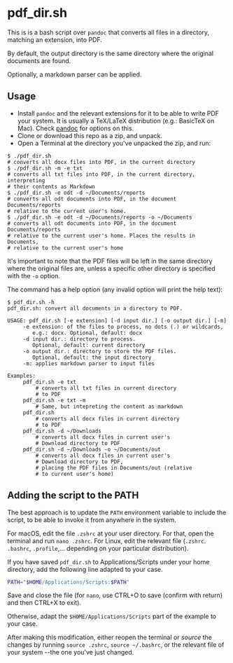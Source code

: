 # pdf_dir.sh
This is is a bash script over `pandoc` that converts all files in a directory, matching an extension, into PDF. 

By default, the output directory is the same directory where the original documents are found.

Optionally, a markdown parser can be applied.

## Usage
- Install `pandoc` and the relevant extensions for it to be able to write PDF your system. It is usually a TeX/LaTeX distribution (e.g.: BasicTeX on Mac). Check [pandoc](https://pandoc.org/installing.html) for options on this.
- Clone or download this repo as a zip, and unpack. 
- Open a Terminal at the directory you've unpacked the zip, and run:

```shell
$ ./pdf_dir.sh 
# converts all docx files into PDF, in the current directory
$ ./pdf_dir.sh -m -e txt 
# converts all txt files into PDF, in the current directory, interpreting
# their contents as Markdown
$ ./pdf_dir.sh -e odt -d ~/Documents/reports 
# converts all odt documents into PDF, in the document Documents/reports
# relative to the current user's home.
$ ./pdf_dir.sh -e odt -d ~/Documents/reports -o ~/Documents
# converts all odt documents into PDF, in the document Documents/reports 
# relative to the current user's home. Places the results in Documents, 
# relative to the current user's home
```

It's important to note that the PDF files will be left in the same directory where the original files are, unless a specific other directory is specified with the `-o` option.

The command has a help option (any invalid option will print the help text):

```shell
$ pdf_dir.sh -h
pdf_dir.sh: convert all documents in a directory to PDF.

USAGE: pdf_dir.sh [-e extension] [-d input dir.] [-o output dir.] [-m]
	 -e extension: of the files to process, no dots (.) or wildcards,
		e.g.: docx. Optional, default: docx
	 -d input dir.: directory to process.
		Optional, default: current directory
	 -o output dir.: directory to store the PDF files.
		Optional, default: the input directory
	 -m: applies markdown parser to input files

Examples:
	 pdf_dir.sh -e txt
	     # converts all txt files in current directory
	     # to PDF
	 pdf_dir.sh -e txt -m
	     # Same, but intepreting the content as markdown
	 pdf_dir.sh
	     # converts all docx files in current directory
	     # to PDF
	 pdf_dir.sh -d ~/Downloads
	     # converts all docx files in current user's
	     # Download directory to PDF
	 pdf_dir.sh -d ~/Downloads -o ~/Documents/out
	     # converts all docx files in current user's
	     # Download directory to PDF,
	     # placing the PDF files in Documents/out (relative
	     # to current user's home)

```

## Adding the script to the PATH
The best approach is to update the `PATH` environment variable to include the script, to be able to invoke it from anywhere in the system.

For macOS, edit the file `.zshrc` at your user directory. For that, open the terminal and run `nano .zshrc`. For Linux, edit the relevant file (`.zshrc`. `.bashrc`, `.profile`,... depending on your particular distribution).

If you have saved `pdf_dir.sh` to Applications/Scripts under your home directory, add the following line adapted to your case.
```bash
PATH="$HOME/Applications/Scripts:$PATH"
```

Save and close the file (for `nano`, use CTRL+O to save (confirm with return) and then CTRL+X to exit).

Otherwise, adapt the `$HOME/Applications/Scripts` part of the example to your case.

After making this modification, either reopen the terminal or *source* the changes by running `source .zshrc`, `source ~/.bashrc`, or the relevant file of your system --the one you've just changed.